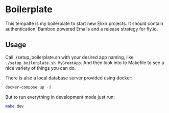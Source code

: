 # Boilerplate

This tempalte is my boilerplate to start new Elixir projects. It should contain authentication, Bamboo powered Emails and a release strategy for fly.io.

## Usage

Call ./setup_boilerplate.sh with your desired app naming, like `./setup_boilerplate.sh MyGreatApp`. And then look into to Makefile to see a nice variety of things you can do.

There is also a local database server provided using docker:

```sh
docker-compose up -d
```

But to run everything in development mode just run:

```sh
make dev
```
